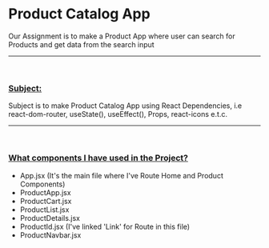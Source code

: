 <h1>Product Catalog App</h1>

<p>Our Assignment is to make a Product App where user can search for Products and get data from the search input</p>
<hr/>
<br/>

<h3><u>Subject:</u></h3>
<p>Subject is to make Product Catalog App using React Dependencies, i.e react-dom-router, useState(), useEffect(), Props, react-icons e.t.c.</p>
<hr/><br/>
<h3><u>What components I have used in the Project?</u></h3>
<p>
    <ul>
        <li>App.jsx (It's the main file where I've Route Home and Product Components)</li>
        <li>ProductApp.jsx</li>
        <li>ProductCart.jsx</li>
        <li>ProductList.jsx</li>
        <li>ProductDetails.jsx</li>
        <li>ProductId.jsx (I've linked 'Link' for Route in this file)</li>
        <li>ProductNavbar.jsx </li>
    </ul>

</p>
